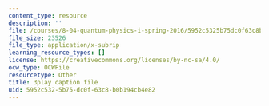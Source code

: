 ```yaml
---
content_type: resource
description: ''
file: /courses/8-04-quantum-physics-i-spring-2016/5952c5325b75dc0f63c8b0b194cb4e82_XQKV-hpsurs.srt
file_size: 23526
file_type: application/x-subrip
learning_resource_types: []
license: https://creativecommons.org/licenses/by-nc-sa/4.0/
ocw_type: OCWFile
resourcetype: Other
title: 3play caption file
uid: 5952c532-5b75-dc0f-63c8-b0b194cb4e82
---
```

